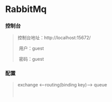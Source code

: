 # RabbitMq

### 控制台

>控制台地址：http://localhost:15672/ 
>
>​	用户：guest
>
>​	密码：guest



### 配置

>exchange 	<--routing(binding key)-->	queue
>
>​			
>
>













